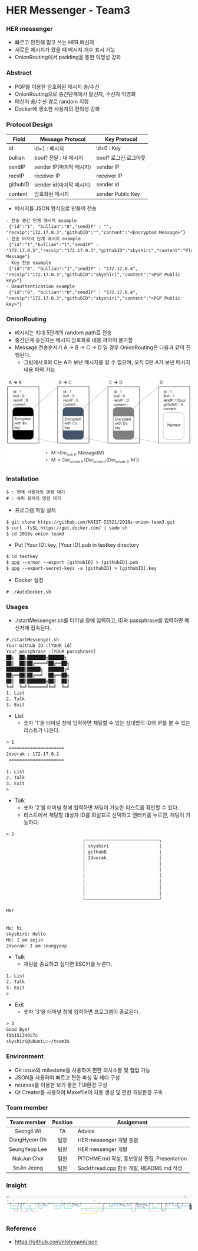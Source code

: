 # HER Messenger - Team3

### HER messenger
- 빠르고 안전해 믿고 쓰는 HER 메신저
- 새로운 메시지가 왔을 때 메시지 개수 표시 기능
- OnionRouting에서 padding을 통한 익명성 강화

### Abstract
- PGP를 이용한 암호화된 메시지 송/수신
- OnionRouting으로 중간단계에서 발신자, 수신자 익명화
- 메신저 송/수신 경로 random 지정
- Docker에 생소한 사용자의 편의성 강화

### Protocol Design

| Field   | Message Protocol | Key Protocol |
|--------|------------------|--------------|
| id     | id=1 : 메시지 | id=0 : Key |
| bullian| bool? 전달 : 내 메시지 | bool? 로그인:로그아웃 |
| sendIP|  sender IP(마지막 메시지)       | sender IP        |
| recvIP | receiver IP     | receiver IP             |
| githubID | sender id(마지막 메시지)  | sender id |
| content| 암호화된 메시지 | sender Public Key |

- 메시지를 JSON 형식으로 만들어 전송  
```
- 전송 중간 단계 메시지 example  
 {"id":"1", "bullian":"0","sendIP" : "", "recvip":"172.17.0.3","githubID":"","content":"<Encrypted Message>"}
- 전송 마지막 단계 메시지 example  
 {"id":"1","bullian":"1","sendIP" : "172.17.0.5","recvip":"172.17.0.3","githubID":"skyshiri","content":"Plantext Message"}
- Key 전송 example  
 {"id":"0", "bullian":"1","sendIP" : "172.17.0.4", "recvip":"172.17.0.3","githubID":"skyshiri","content":"<PGP Public key>"}
- Deauthentication example  
 {"id":"0", "bullian":"0","sendIP" : "172.17.0.4", "recvip":"172.17.0.3","githubID":"skyshiri","content":"<PGP Public key>"}
```

### OnionRouting
- 메시지는 최대 5단계의 random path로 전송
- 중간단계 송신자는 메시지 암호화로 내용 파악이 불가함   
- Message 전송순서가 A -> B -> C -> D 일 경우 OnionRouting은 다음과 같이 진행된다.
  - 그림에서 B와 C는 A가 보낸 메시지를 알 수 없으며, 오직 D만 A가 보낸 메시지 내용 파악 가능        

![onion](./images/onion.jpg)    

### Installation
```
$ : 현재 사용자의 명령 대기  
# : 슈퍼 유저의 명령 대기
```
- 프로그램 파일 설치
```
$ git clone https://github.com/KAIST-IS521/2018s-onion-team3.git
$ curl -fsSL https://get.docker.com/ | sudo sh
$ cd 2018s-onion-team3
```
- Put [Your ID].key, [Your ID].pub in testkey directory
```
$ cd testkey  
$ gpg --armor --export [githubID] > [githubID].pub
$ gpg --export-secret-keys -a [githubID] > [githubID].key
```
- Docker 설정
```
# ./AutoDocker.sh
```

### Usages
- ./startMessenger.sh를 터미널 창에 입력하고, ID와 passphrase를 입력하면
메신저에 접속된다.
```
#./startMessenger.sh
Your Github ID :[YOUR id]
Your passphrase :[YOUR passphrase]
██╗  ██╗███████╗██████╗
██║  ██║██╔════╝██╔══██╗
███████║█████╗  ██████╔╝
██╔══██║██╔══╝  ██╔══██╗
██║  ██║███████╗██║  ██║
╚═╝  ╚═╝╚══════╝╚═╝  ╚═╝
1. List
2. Talk
3. Exit
```

- List
  - 숫자 '1'을 터미널 창에 입력하면 채팅할 수 있는 상대방의 ID와 IP를 볼 수 있는 리스트가 나온다.
```
> 1
 =====================
2dvorak : 172.17.0.2
 =====================

1. List
2. Talk
3. Exit
>
```
- Talk
  - 숫자 '2'를 터미널 창에 입력하면 채팅이 가능한 리스트를 확인할 수 있다.
  - 리스트에서 채팅할 대상자 ID를 화살표로 선택하고 엔터키를 누르면, 채팅이 가능하다.
```
> 2
                             ┌────────────────────────────┐                             
                             │ skyshiri                   |
                             │ githubB                    |     
                             │ 2dvorak                    │                             
                             │                            │                             
                             │                            │                             
                             │                            │                             
                             │                            │                             
                             │                            │                             
                             │                            │                             
                             └────────────────────────────┘
```
```
Her                                                            


Me: hi
skyshiri: Hello  
Me: I am sejin  
2dvorak: I am seungyeop
```

- Talk
  - 채팅을 종료하고 싶다면 ESC키를 누른다.
```
1. List
2. Talk
3. Exit
>
```

- Exit
  - 숫자 '3'을 터미널 창에 입력하면 프로그램이 종료된다.
```
> 3
Good Bye!
f0b151349c7c
skyshiri@ubuntu:~/team3$

```

### Environment
- Git issue와 milestone을 사용하여 편한 의사소통 및 협업 가능
- JSON을 사용하여 빠르고 편한 파싱 및 헤더 구성
- ncurses를 이용한 보기 좋은 TUI환경 구성
- Qt Creator를 사용하여 Makefile의 자동 생성 및 편한 개발환경 구축


### Team member

| Team member     | Position | Assignment |
|:---------------:|:--------:|------------|
|  SeongIl Wi     |    TA    | Advice |
|  DongHyeon Oh   |   팀장   |HER messenger 개발 총괄|
|  SeungYeop Lee  |   팀원   |HER messenger 개발|
|  NakJun Choi    |   팀원   |PITCHME.md 작성, 홍보영상 편집, Presentation|
|  SeJin Jeong    |   팀원   |Sockthread.cpp 함수 개발, README.md 작성 |

### Insight
![insight](./images/insight.png)

### Reference
 - https://github.com/nlohmann/json
